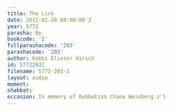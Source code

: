 ```yaml
---
title: The Link
date: 2012-01-28 00:00:00 Z
year: 5772
parasha: Bo
bookcode: '2'
fullparashacode: '203'
parashacode: '203'
author: Rabbi Eliezer Hirsch
id: 57722032
filename: 5772-203-2
layout: audio
moment: 
shabbat: 
occasion: In memory of Rebbetzin Chana Weinberg z'l
---
```


